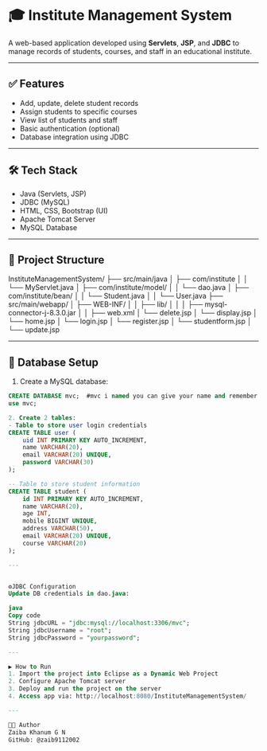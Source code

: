 # 🎓 Institute Management System

A web-based application developed using **Servlets**, **JSP**, and **JDBC** to manage records of students, courses, and staff in an educational institute.

---

## ✅ Features

- Add, update, delete student records
- Assign students to specific courses
- View list of students and staff
- Basic authentication (optional)
- Database integration using JDBC

---

## 🛠 Tech Stack

- Java (Servlets, JSP)
- JDBC (MySQL)
- HTML, CSS, Bootstrap (UI)
- Apache Tomcat Server
- MySQL Database

---

## 🧱 Project Structure
InstituteManagementSystem/
├── src/main/java
│ ├── com/institute
│ │ └── MyServlet.java
│ ├── com/institute/model/
│ │ └── dao.java
│ ├── com/institute/bean/
│ │ └── Student.java
│ │ └── User.java
├── src/main/webapp/
│ ├── WEB-INF/
│ │ ├── lib/
│ │ │ ├── mysql-connector-j-8.3.0.jar
│ │ ├── web.xml
│ └── delete.jsp
│ └── display.jsp
│ └── home.jsp
│ └── login.jsp
│ └── register.jsp
│ └── studentform.jsp
│ └── update.jsp

---

## 💾 Database Setup

1. Create a MySQL database:
```sql
CREATE DATABASE mvc;  #mvc i named you can give your name and remember to change in dao class.
use mvc;

2. Create 2 tables:
- Table to store user login credentials
CREATE TABLE user (
    uid INT PRIMARY KEY AUTO_INCREMENT,
    name VARCHAR(20),
    email VARCHAR(20) UNIQUE,
    password VARCHAR(30)
);

-- Table to store student information
CREATE TABLE student (
    id INT PRIMARY KEY AUTO_INCREMENT,
    name VARCHAR(20),
    age INT,
    mobile BIGINT UNIQUE,
    address VARCHAR(50),
    email VARCHAR(20) UNIQUE,
    course VARCHAR(20)
);

---


⚙️JDBC Configuration
Update DB credentials in dao.java:

java
Copy code
String jdbcURL = "jdbc:mysql://localhost:3306/mvc";
String jdbcUsername = "root";
String jdbcPassword = "yourpassword";

---

▶️ How to Run
1. Import the project into Eclipse as a Dynamic Web Project
2. Configure Apache Tomcat server
3. Deploy and run the project on the server
4. Access app via: http://localhost:8080/InstituteManagementSystem/

---

👩‍💻 Author
Zaiba Khanum G N
GitHub: @zaib9112002
